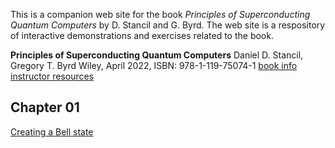 This is a companion web site for the book *Principles of Superconducting Quantum Computers* by D. Stancil and G. Byrd. The web site is a respository of interactive demonstrations and exercises related to the book.

**Principles of Superconducting Quantum Computers**
Daniel D. Stancil, Gregory T. Byrd
Wiley, April 2022, ISBN: 978-1-119-75074-1
[book info](https://www.wiley.com/en-us/Principles+of+Superconducting+Quantum+Computers-p-9781119750741)
[instructor resources](https://bcs.wiley.com/he-bcs/Books?action=index&itemId=1119750725&bcsId=12203)

## Chapter 01
[Creating a Bell state](https://mybinder.org/v2/gh/scQuantumBook/qiskit-notebooks/HEAD?labpath=Bell.ipynb)
